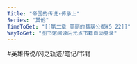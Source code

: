 ```yaml
---
Title: "帝国的传说·传承上"
Series: "其他"
TimeToGet: "[[第二章 美丽的翡翠公都#5 22]]"
WayToGet: "图书馆阅读闪光点书籍自动登录"
---
```


#英雄传说/闪之轨迹/笔记/书籍